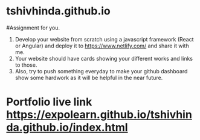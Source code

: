 # tshivhinda.github.io
#Assignment for you.
1. Develop your website from scratch using a javascript framework (React or Angular) and deploy it to https://www.netlify.com/ and share it with me.
2. Your website should have cards showing your different works and links to those.
3. Also, try to push something everyday to make your github dashboard show some hardwork as it will be helpful in the near future.

# Portfolio live link https://expolearn.github.io/tshivhinda.github.io/index.html

